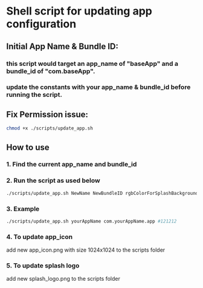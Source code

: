 # Shell script for updating app configuration

## Initial App Name & Bundle ID:
### this script would target an app_name of "baseApp" and a bundle_id of "com.baseApp".
### update the constants with your app_name & bundle_id before running the script.


## Fix Permission issue:
```sh
chmod +x ./scripts/update_app.sh 
```

## How to use 
### 1. Find the current app_name and bundle_id

### 2. Run the script as used below

```sh
./scripts/update_app.sh NewName NewBundleID rgbColorForSplashBackground
```

### 3. Example

```sh
./scripts/update_app.sh yourAppName com.yourAppName.app #121212
```

### 4. To update app_icon
add new app_icon.png with size 1024x1024 to the scripts folder

### 5. To update splash logo
add new splash_logo.png to the scripts folder
